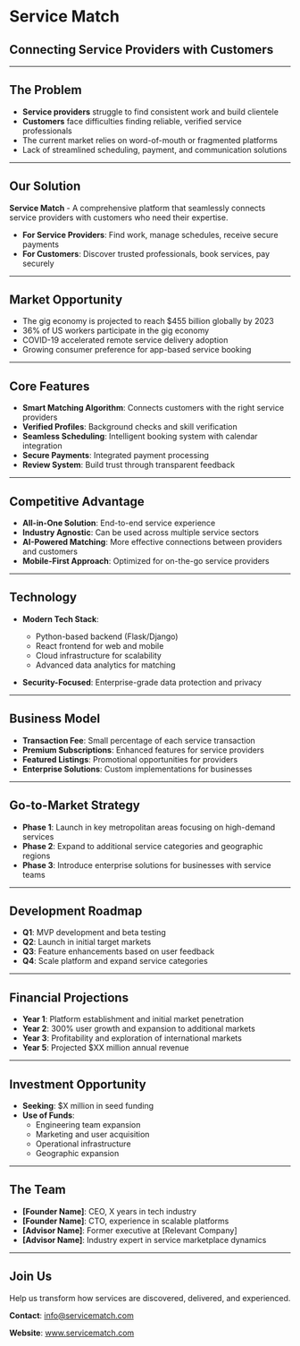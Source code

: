 # Service Match
## Connecting Service Providers with Customers

---

## The Problem

* **Service providers** struggle to find consistent work and build clientele
* **Customers** face difficulties finding reliable, verified service professionals
* The current market relies on word-of-mouth or fragmented platforms
* Lack of streamlined scheduling, payment, and communication solutions

---

## Our Solution

**Service Match** - A comprehensive platform that seamlessly connects service providers with customers who need their expertise.

* **For Service Providers**: Find work, manage schedules, receive secure payments
* **For Customers**: Discover trusted professionals, book services, pay securely

---

## Market Opportunity

* The gig economy is projected to reach $455 billion globally by 2023
* 36% of US workers participate in the gig economy
* COVID-19 accelerated remote service delivery adoption
* Growing consumer preference for app-based service booking

---

## Core Features

* **Smart Matching Algorithm**: Connects customers with the right service providers
* **Verified Profiles**: Background checks and skill verification
* **Seamless Scheduling**: Intelligent booking system with calendar integration
* **Secure Payments**: Integrated payment processing
* **Review System**: Build trust through transparent feedback

---

## Competitive Advantage

* **All-in-One Solution**: End-to-end service experience
* **Industry Agnostic**: Can be used across multiple service sectors
* **AI-Powered Matching**: More effective connections between providers and customers
* **Mobile-First Approach**: Optimized for on-the-go service providers

---

## Technology

* **Modern Tech Stack**:
  * Python-based backend (Flask/Django)
  * React frontend for web and mobile
  * Cloud infrastructure for scalability
  * Advanced data analytics for matching

* **Security-Focused**: Enterprise-grade data protection and privacy

---

## Business Model

* **Transaction Fee**: Small percentage of each service transaction
* **Premium Subscriptions**: Enhanced features for service providers
* **Featured Listings**: Promotional opportunities for providers
* **Enterprise Solutions**: Custom implementations for businesses

---

## Go-to-Market Strategy

* **Phase 1**: Launch in key metropolitan areas focusing on high-demand services
* **Phase 2**: Expand to additional service categories and geographic regions
* **Phase 3**: Introduce enterprise solutions for businesses with service teams

---

## Development Roadmap

* **Q1**: MVP development and beta testing
* **Q2**: Launch in initial target markets
* **Q3**: Feature enhancements based on user feedback
* **Q4**: Scale platform and expand service categories

---

## Financial Projections

* **Year 1**: Platform establishment and initial market penetration
* **Year 2**: 300% user growth and expansion to additional markets
* **Year 3**: Profitability and exploration of international markets
* **Year 5**: Projected $XX million annual revenue

---

## Investment Opportunity

* **Seeking**: $X million in seed funding
* **Use of Funds**:
  * Engineering team expansion
  * Marketing and user acquisition
  * Operational infrastructure
  * Geographic expansion

---

## The Team

* **[Founder Name]**: CEO, X years in tech industry
* **[Founder Name]**: CTO, experience in scalable platforms
* **[Advisor Name]**: Former executive at [Relevant Company]
* **[Advisor Name]**: Industry expert in service marketplace dynamics

---

## Join Us

Help us transform how services are discovered, delivered, and experienced.

**Contact**: info@servicematch.com

**Website**: www.servicematch.com